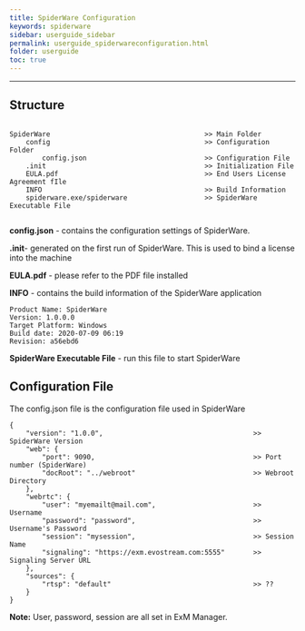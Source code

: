 ```yaml
---
title: SpiderWare Configuration
keywords: spiderware
sidebar: userguide_sidebar
permalink: userguide_spiderwareconfiguration.html
folder: userguide
toc: true
---
```


------

## Structure

```

SpiderWare										>> Main Folder
	config										>> Configuration Folder
		config.json								>> Configuration File
	.init 										>> Initialization File
	EULA.pdf									>> End Users License Agreement fIle
	INFO										>> Build Information
	spiderware.exe/spiderware					>> SpiderWare Executable File
	
```

**config.json** - contains the configuration settings of SpiderWare.

**.init**- generated on the first run of SpiderWare. This is used to bind a license into the machine

**EULA.pdf** - please refer to the PDF file installed 

**INFO** - contains the build information of the SpiderWare application

```
Product Name: SpiderWare
Version: 1.0.0.0
Target Platform: Windows
Build date: 2020-07-09 06:19
Revision: a56ebd6
```

**SpiderWare Executable File** - run this file to start SpiderWare



## Configuration File

The config.json file is the configuration file used in SpiderWare

```
{
    "version": "1.0.0",										>> SpiderWare Version
    "web": {
        "port": 9090,										>> Port number (SpiderWare)
        "docRoot": "../webroot"								>> Webroot Directory
    },
    "webrtc": {
        "user": "myemailt@mail.com",						>> Username
        "password": "password",								>> Username's Password
        "session": "mysession",								>> Session Name
        "signaling": "https://exm.evostream.com:5555"		>> Signaling Server URL
    },
    "sources": {
        "rtsp": "default"									>> ??
    }
}
```

**Note:** User, password, session are all set in ExM Manager.

